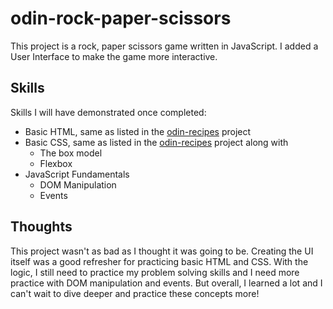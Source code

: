 # odin-rock-paper-scissors
This project is a rock, paper scissors game written in JavaScript. I added a User Interface to make the game more interactive.
## Skills
Skills I will have demonstrated once completed:

- Basic HTML, same as listed in the [odin-recipes](https://github.com/Danielle-Higgins/odin-recipes) project
- Basic CSS, same as listed in the [odin-recipes](https://github.com/Danielle-Higgins/odin-recipes) project along with
    - The box model
    - Flexbox
- JavaScript Fundamentals
    - DOM Manipulation
    - Events

## Thoughts
This project wasn't as bad as I thought it was going to be. Creating the UI itself was a good refresher for practicing basic HTML and CSS. With the logic, I still need to practice my problem solving skills and I need more practice with DOM manipulation and events. But overall, I learned a lot and I can't wait to dive deeper and practice these concepts more! 